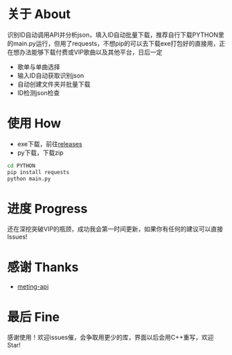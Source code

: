 # 关于 About
识别ID自动调用API并分析json，填入ID自动批量下载，推荐自行下载PYTHON里的main.py运行，但用了requests，不想pip的可以去下载exe打包好的直接用，正在想办法能够下载付费或VIP歌曲以及其他平台，日后一定
- 歌单与单曲选择
- 输入ID自动获取识别json
- 自动创建文件夹并批量下载
- ID检测json检查
# 使用 How
- exe下载，前往[releases](https://github.com/Beadd/MusicDownloader/releases)
- py下载，下载zip 
```bash
cd PYTHON
pip install requests
python main.py
```
# 进度 Progress
还在深挖突破VIP的瓶颈，成功我会第一时间更新，如果你有任何的建议可以直接Issues!
# 感谢 Thanks
- [meting-api](https://github.com/injahow/meting-api)
# 最后 Fine
感谢使用！欢迎issues催，会争取用更少的库，界面以后会用C++重写，欢迎Star!
